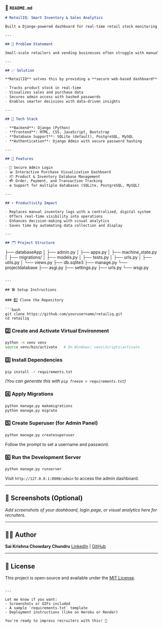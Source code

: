 

### 📄 `README.md`

```markdown
# RetailIQ: Smart Inventory & Sales Analytics

Built a Django-powered dashboard for real-time retail stock monitoring and purchase insights, featuring secure login and interactive visualizations to improve decision-making.

---

## 📌 Problem Statement

Small-scale retailers and vending businesses often struggle with manual inventory tracking and inefficient purchase monitoring. This leads to stockouts, missed sales opportunities, and lack of actionable insights.

---

## ✅ Solution

**RetailIQ** solves this by providing a **secure web-based dashboard** that:

- Tracks product stock in real-time
- Visualizes sales and purchase data
- Secures admin access with hashed passwords
- Enables smarter decisions with data-driven insights

---

## 🧰 Tech Stack

- **Backend**: Django (Python)
- **Frontend**: HTML, CSS, JavaScript, Bootstrap
- **Database Support**: SQLite (default), PostgreSQL, MySQL
- **Authentication**: Django Admin with secure password hashing

---

## 🚀 Features

- 🔐 Secure Admin Login
- 📊 Interactive Purchase Visualization Dashboard
- 📦 Product & Inventory Database Management
- 💳 Order, Payment, and Transaction Tracking
- ⚙️ Support for multiple databases (SQLite, PostgreSQL, MySQL)

---

## ⚡ Productivity Impact

- Replaces manual inventory logs with a centralized, digital system
- Offers real-time visibility into operations
- Enhances decision-making with visual analytics
- Saves time by automating data collection and display

---

## 🗂️ Project Structure

```

├── databaseApp
│   ├── admin.py
│   ├── apps.py
│   ├── machine\_state.py
│   ├── migrations/
│   ├── models.py
│   ├── tests.py
│   ├── urls.py
│   ├── utils.py
│   └── views.py
├── db.sqlite3
├── manage.py
└── projectdatabase
├── asgi.py
├── settings.py
├── urls.py
└── wsgi.py

````

---

## 🛠️ Setup Instructions

### 1️⃣ Clone the Repository

```bash
git clone https://github.com/yourusername/retailiq.git
cd retailiq
````

### 2️⃣ Create and Activate Virtual Environment

```bash
python -m venv venv
source venv/bin/activate   # On Windows: venv\Scripts\activate
```

### 3️⃣ Install Dependencies

```bash
pip install -r requirements.txt
```

*(You can generate this with `pip freeze > requirements.txt`)*

### 4️⃣ Apply Migrations

```bash
python manage.py makemigrations
python manage.py migrate
```

### 5️⃣ Create Superuser (for Admin Panel)

```bash
python manage.py createsuperuser
```

Follow the prompt to set a username and password.

### 6️⃣ Run the Development Server

```bash
python manage.py runserver
```

Visit `http://127.0.0.1:8000/admin` to access the admin dashboard.

---

## 📸 Screenshots (Optional)

*Add screenshots of your dashboard, login page, or visual analytics here for recruiters.*

---

## 👨‍💻 Author

**Sai Krishna Chowdary Chundru**
[LinkedIn](https://www.linkedin.com/in/sai-krishna-chowdary-chundru) | [GitHub](https://github.com/sAI-2025)

---

## 📃 License

This project is open-source and available under the [MIT License](LICENSE).

```

---

Let me know if you want:
- Screenshots or GIFs included
- A sample `requirements.txt` template
- Deployment instructions (like on Heroku or Render)

You're ready to impress recruiters with this! 🚀
```
